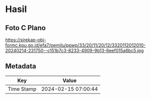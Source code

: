 # Hasil

## Foto C Plano

https://sirekap-obj-formc.kpu.go.id/efa7/pemilu/ppwp/33/20/11/20/12/3320112012010-20240214-231750--c151b7c3-8233-4909-9b13-6eef015a6bc5.jpg


## Metadata

| Key        | Value               |
| ---------- | ------------------- |
| Time Stamp | 2024-02-15 07:00:44 |



